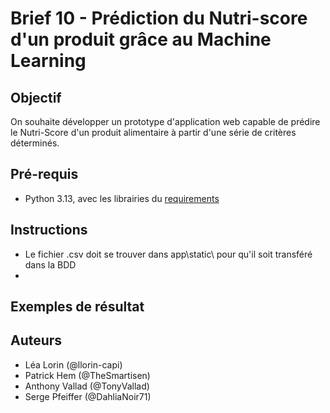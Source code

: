 # Brief 10 - Prédiction du Nutri-score d'un produit grâce au Machine Learning

## Objectif
On souhaite développer un prototype d'application web capable de prédire le Nutri-Score d'un produit alimentaire à partir d'une série de critères déterminés.

## Pré-requis
* Python 3.13, avec les librairies du [requirements](requirements.txt)

## Instructions
* Le fichier .csv doit se trouver dans app\static\ pour qu'il soit transféré dans la BDD
* 

## Exemples de résultat

## Auteurs
* Léa Lorin (@llorin-capi)
* Patrick Hem (@TheSmartisen)
* Anthony Vallad (@TonyVallad)
* Serge Pfeiffer (@DahliaNoir71)
